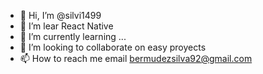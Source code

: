 - 👋 Hi, I’m @silvi1499
- 👀 I’m lear React Native
- 🌱 I’m currently learning ...
- 💞️ I’m looking to collaborate on  easy proyects
- 📫 How to reach me  email bermudezsilva92@gmail.com

<!---
silvi1499/silvi1499 is a ✨ special ✨ repository because its `README.md` (this file) appears on your GitHub profile.
You can click the Preview link to take a look at your changes.
--->
